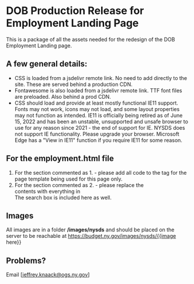 # DOB Production Release for Employment Landing Page
This is a package of all the assets needed for the redesign of the DOB Employment Landing page. 

## A few general details:
- CSS is loaded from a jsdelivr remote link. No need to add directly to the site. These are served behind a production CDN.
- Fontawesome is also loaded from a jsdelivr remote link. TTF font files are preloaded. Also behind a prod CDN.
- CSS should load and provide at least mostly functional IE11 support. Fonts may not work, icons may not load, and some layout properties may not function as intended. IE11 is officially being retired as of June 15, 2022 and has been an unstable, unsupported and unsafe browser to use for any reason since 2021 - the end of support for IE. NYSDS does not support IE functionality. Please upgrade your browser. Microsoft Edge has a "View in IE11" function if you require IE11 for some reason.

## For the employment.html file
1. For the section commented as 1. - please add all code to the <head> tag for the page template being used for this page only. 
2. For the section commented as 2. - please replace the <div id="dobcontent_inner" role="main"></div> contents with everything in  <main class="nysds-normalize mx-8 md:mx-20" id="main-site-content-for-skiplink"></main>  The search box is included here as well.

## Images
All images are in a folder **/images/nysds** and should be placed on the server to be reachable at https://budget.ny.gov/images/nysds/{{image here}}

## Problems?
Email [jeffrey.knaack@ogs.ny.gov]